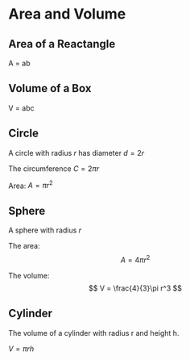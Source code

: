 # Area and Volume

## Area of a Reactangle
A = ab

## Volume of a Box
V = abc

## Circle
A circle with radius $r$ has diameter $d = 2r$

The circumference 
$C=2\pi r$

Area:
$A = \pi r^2$

## Sphere
A sphere with radius $r$

The area:
$$
A = 4\pi r^2
$$

The volume:
$$
V = \frac{4}{3}\pi r^3
$$

## Cylinder
The volume of a cylinder with radius r and height h.

$V = \pi r h$

